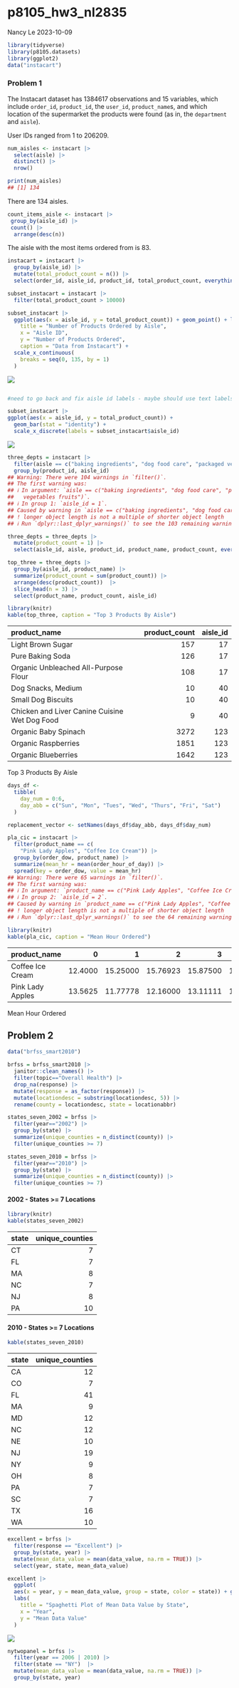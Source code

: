 p8105_hw3_nl2835
================
Nancy Le
2023-10-09

``` r
library(tidyverse)
library(p8105.datasets)
library(ggplot2)
data("instacart")
```

### Problem 1

The Instacart dataset has 1384617 observations and 15 variables, which
include `order_id`, `product_id`, the `user_id`, `product_name`s, and
which location of the supermarket the products were found (as in, the
`department` and `aisle`).

User IDs ranged from 1 to 206209.

``` r
num_aisles <- instacart |> 
  select(aisle) |> 
  distinct() |> 
  nrow()

print(num_aisles)
## [1] 134
```

There are 134 aisles.

``` r
count_items_aisle <- instacart |> 
 group_by(aisle_id) |> 
 count() |> 
  arrange(desc(n))
```

The aisle with the most items ordered from is 83.

``` r
instacart = instacart |> 
  group_by(aisle_id) |> 
  mutate(total_product_count = n()) |> 
  select(order_id, aisle_id, product_id, total_product_count, everything())
```

``` r
subset_instacart = instacart |> 
  filter(total_product_count > 10000) 
```

``` r
subset_instacart |> 
  ggplot(aes(x = aisle_id, y = total_product_count)) + geom_point() + labs(
    title = "Number of Products Ordered by Aisle",
    x = "Aisle ID",
    y = "Number of Products Ordered",
    caption = "Data from Instacart") +
  scale_x_continuous(
    breaks = seq(0, 135, by = 1)
  )
```

![](p8105_hw3_nl2835_files/figure-gfm/scatterplot%20items%20by%20aisle-1.png)<!-- -->

``` r

#need to go back and fix aisle id labels - maybe should use text labels above just the top 3 product counts?
```

``` r
subset_instacart |> 
ggplot(aes(x = aisle_id, y = total_product_count)) + 
  geom_bar(stat = "identity") + 
  scale_x_discrete(labels = subset_instacart$aisle_id)
```

![](p8105_hw3_nl2835_files/figure-gfm/bar%20plot%20items%20by%20aisle-1.png)<!-- -->

``` r
three_depts = instacart |> 
  filter(aisle == c("baking ingredients", "dog food care", "packaged vegetables fruits")) |> 
  group_by(product_id, aisle_id) 
## Warning: There were 104 warnings in `filter()`.
## The first warning was:
## ℹ In argument: `aisle == c("baking ingredients", "dog food care", "packaged
##   vegetables fruits")`.
## ℹ In group 1: `aisle_id = 1`.
## Caused by warning in `aisle == c("baking ingredients", "dog food care", "packaged vegetables fruits")`:
## ! longer object length is not a multiple of shorter object length
## ℹ Run `dplyr::last_dplyr_warnings()` to see the 103 remaining warnings.
```

``` r
three_depts = three_depts |> 
  mutate(product_count = 1) |> 
  select(aisle_id, aisle, product_id, product_name, product_count, everything()) 
```

``` r
top_three = three_depts |> 
  group_by(aisle_id, product_name) |> 
  summarize(product_count = sum(product_count)) |> 
  arrange(desc(product_count))  |> 
  slice_head(n = 3) |> 
  select(product_name, product_count, aisle_id) 
```

``` r
library(knitr)
kable(top_three, caption = "Top 3 Products By Aisle")
```

| product_name                                  | product_count | aisle_id |
|:----------------------------------------------|--------------:|---------:|
| Light Brown Sugar                             |           157 |       17 |
| Pure Baking Soda                              |           126 |       17 |
| Organic Unbleached All-Purpose Flour          |           108 |       17 |
| Dog Snacks, Medium                            |            10 |       40 |
| Small Dog Biscuits                            |            10 |       40 |
| Chicken and Liver Canine Cuisine Wet Dog Food |             9 |       40 |
| Organic Baby Spinach                          |          3272 |      123 |
| Organic Raspberries                           |          1851 |      123 |
| Organic Blueberries                           |          1642 |      123 |

Top 3 Products By Aisle

``` r
days_df <- 
  tibble(
    day_num = 0:6,
    day_abb = c("Sun", "Mon", "Tues", "Wed", "Thurs", "Fri", "Sat")
  )
```

``` r
replacement_vector <- setNames(days_df$day_abb, days_df$day_num)
```

``` r
pla_cic = instacart |> 
  filter(product_name == c(
    "Pink Lady Apples", "Coffee Ice Cream")) |> 
  group_by(order_dow, product_name) |>
  summarize(mean_hr = mean(order_hour_of_day)) |> 
  spread(key = order_dow, value = mean_hr) 
## Warning: There were 65 warnings in `filter()`.
## The first warning was:
## ℹ In argument: `product_name == c("Pink Lady Apples", "Coffee Ice Cream")`.
## ℹ In group 2: `aisle_id = 2`.
## Caused by warning in `product_name == c("Pink Lady Apples", "Coffee Ice Cream")`:
## ! longer object length is not a multiple of shorter object length
## ℹ Run `dplyr::last_dplyr_warnings()` to see the 64 remaining warnings.
```

``` r
library(knitr)
kable(pla_cic, caption = "Mean Hour Ordered")
```

| product_name     |       0 |        1 |        2 |        3 |        4 |        5 |        6 |
|:-----------------|--------:|---------:|---------:|---------:|---------:|---------:|---------:|
| Coffee Ice Cream | 12.4000 | 15.25000 | 15.76923 | 15.87500 | 14.86667 | 13.16667 | 13.88889 |
| Pink Lady Apples | 13.5625 | 11.77778 | 12.16000 | 13.11111 | 11.28571 | 12.12903 | 12.14286 |

Mean Hour Ordered

## Problem 2

``` r
data("brfss_smart2010")
```

``` r
brfss = brfss_smart2010 |> 
  janitor::clean_names() |> 
  filter(topic=="Overall Health") |> 
  drop_na(response) |> 
  mutate(response = as_factor(response)) |> 
  mutate(locationdesc = substring(locationdesc, 5)) |> 
  rename(county = locationdesc, state = locationabbr)
```

``` r
states_seven_2002 = brfss |> 
  filter(year=="2002") |> 
  group_by(state) |> 
  summarize(unique_counties = n_distinct(county)) |> 
  filter(unique_counties >= 7)
```

``` r
states_seven_2010 = brfss |> 
  filter(year=="2010") |> 
  group_by(state) |> 
  summarize(unique_counties = n_distinct(county)) |> 
  filter(unique_counties >= 7)
```

#### 2002 - States \>= 7 Locations

``` r
library(knitr)
kable(states_seven_2002)
```

| state | unique_counties |
|:------|----------------:|
| CT    |               7 |
| FL    |               7 |
| MA    |               8 |
| NC    |               7 |
| NJ    |               8 |
| PA    |              10 |

#### 2010 - States \>= 7 Locations

``` r
kable(states_seven_2010)
```

| state | unique_counties |
|:------|----------------:|
| CA    |              12 |
| CO    |               7 |
| FL    |              41 |
| MA    |               9 |
| MD    |              12 |
| NC    |              12 |
| NE    |              10 |
| NJ    |              19 |
| NY    |               9 |
| OH    |               8 |
| PA    |               7 |
| SC    |               7 |
| TX    |              16 |
| WA    |              10 |

``` r
excellent = brfss |> 
  filter(response == "Excellent") |> 
  group_by(state, year) |> 
  mutate(mean_data_value = mean(data_value, na.rm = TRUE)) |> 
  select(year, state, mean_data_value)
```

``` r
excellent |> 
  ggplot(
  aes(x = year, y = mean_data_value, group = state, color = state)) + geom_line() +
  labs(
    title = "Spaghetti Plot of Mean Data Value by State", 
    x = "Year", 
    y = "Mean Data Value"
  )
```

![](p8105_hw3_nl2835_files/figure-gfm/excellent%20spaghetti%20plot-1.png)<!-- -->

``` r
nytwopanel = brfss |> 
  filter(year == 2006 | 2010) |> 
  filter(state == "NY")  |>  
  mutate(mean_data_value = mean(data_value, na.rm = TRUE)) |> 
  group_by(state, year) 
```

